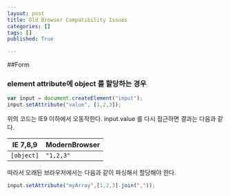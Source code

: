 ```yaml
---
layout: post
title: Old Browser Compatibility Issues
categories: []
tags: []
published: True

---
```


##Form

### element attribute에 object 를 할당하는 경우

```js
var input = document.createElement("input");
input.setAttribute("value", [1,2,3]);
```

위의 코드는 IE9 이하에서 오동작한다.
input.value 를 다시 접근하면 결과는 다음과 같다.

| IE 7,8,9 | ModernBrowser |
|---|---|
| `[object]` | `"1,2,3"` |


따라서 오래된 브라우저에서는 다음과 같이 파싱해서 할당해야 한다.

```js
input.setAttribute("myArray",[1,2,3].join(","));
```

